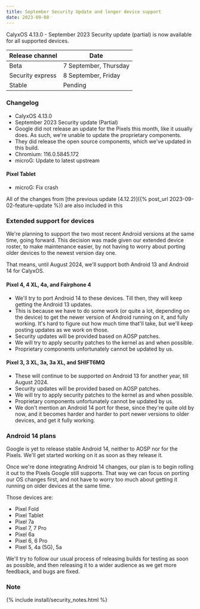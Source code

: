 ```yaml
---
title: September Security Update and longer device support
date: 2023-09-08
---
```


CalyxOS 4.13.0 - September 2023 Security update (partial) is now available for all supported devices.

| Release channel  | Date   |
| ---------------- | ------ |
| Beta | 7 September, Thursday |
| Security express | 8 September, Friday |
| Stable | Pending |

### Changelog
* CalyxOS 4.13.0
* September 2023 Security update (Partial)
* Google did not release an update for the Pixels this month, like it usually does. As such, we're unable to update the proprietary components.
* They did release the open source components, which we've updated in this build.
* Chromium: 116.0.5845.172
* microG: Update to latest upstream

#### Pixel Tablet
* microG: Fix crash

All of the changes from [the previous update (4.12.2)]({% post_url 2023-09-02-feature-update %}) are also included in this

### Extended support for devices

We're planning to support the two most recent Android versions at the same time, going forward. This decision was made given our extended device roster, to make maintenance easier, by not having to worry about porting older devices to the newest version day one.

That means, until August 2024, we'll support both Android 13 and Android 14 for CalyxOS.

#### Pixel 4, 4 XL, 4a, and Fairphone 4

* We'll try to port Android 14 to these devices. Till then, they will keep getting the Android 13 updates.
* This is because we have to do some work (or quite a lot, depending on the device) to get the newer version of Android running on it, and fully working. It's hard to figure out how much time that'll take, but we'll keep posting updates as we work on those.
* Security updates will be provided based on AOSP patches.
* We will try to apply security patches to the kernel as and when possible.
* Proprietary components unfortunately cannot be updated by us.

#### Pixel 3, 3 XL, 3a, 3a XL, and SHIFT6MQ

* These will continue to be supported on Android 13 for another year, till August 2024.
* Security updates will be provided based on AOSP patches.
* We will try to apply security patches to the kernel as and when possible.
* Proprietary components unfortunately cannot be updated by us.
* We don't mention an Android 14 port for these, since they're quite old by now, and it becomes harder and harder to port newer versions to older devices, and get it fully working.

### Android 14 plans

Google is yet to release stable Android 14, neither to AOSP nor for the Pixels. We'll get started working on it as soon as they release it.

Once we're done integrating Android 14 changes, our plan is to begin rolling it out to the Pixels Google still supports. That way we can focus on porting our OS changes first, and not have to worry too much about getting it running on older devices at the same time.

Those devices are:
* Pixel Fold
* Pixel Tablet
* Pixel 7a
* Pixel 7, 7 Pro
* Pixel 6a
* Pixel 6, 6 Pro
* Pixel 5, 4a (5G), 5a

We'll try to follow our usual process of releasing builds for testing as soon as possible, and then releasing it to a wider audience as we get more feedback, and bugs are fixed.

### Note

{% include install/security_notes.html %}
